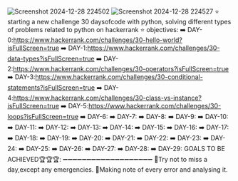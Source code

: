 ![Screenshot 2024-12-28 224502](https://github.com/user-attachments/assets/feb6eb3a-bf4f-4f71-968e-a77a409c9c0e)
![Screenshot 2024-12-28 224527](https://github.com/user-attachments/assets/17872eff-6317-453e-9f84-dfa08af00b30)
⭐ starting a new challenge 30 daysofcode with python, solving different types of problems related to python on hackerrank
⭐ objectives:
➡️ DAY-0:https://www.hackerrank.com/challenges/30-hello-world?isFullScreen=true
➡️ DAY-1:https://www.hackerrank.com/challenges/30-data-types?isFullScreen=true
➡️ DAY-2:https://www.hackerrank.com/challenges/30-operators?isFullScreen=true
➡️ DAY-3:https://www.hackerrank.com/challenges/30-conditional-statements?isFullScreen=true
➡️ DAY-4:https://www.hackerrank.com/challenges/30-class-vs-instance?isFullScreen=true
➡️ DAY-5:https://www.hackerrank.com/challenges/30-loops?isFullScreen=true
➡️ DAY-6:
➡️ DAY-7:
➡️ DAY-8: 
➡️ DAY-9:
➡️ DAY-10:
➡️ DAY-11:
➡️ DAY-12:
➡️ DAY-13:
➡️ DAY-14:
➡️ DAY-15:
➡️ DAY-16:
➡️ DAY-17:
➡️ DAY-18:
➡️ DAY-19:
➡️ DAY-20:
➡️ DAY-21:
➡️ DAY-22:
➡️ DAY-23:
➡️ DAY-24:
➡️ DAY-25:
➡️ DAY-26:
➡️ DAY-27:
➡️ DAY-28:
➡️ DAY-29:
                                                                                     GOALS TO BE ACHIEVED🏆🏆🏆:
                                                                            ➖➖➖➖➖➖➖➖➖➖➖➖➖➖➖➖➖➖➖
🌟Try not to miss a day,except any emergencies.
🌟Making note of every error and analysing it.

